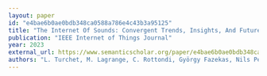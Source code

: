 ```yaml
---
layout: paper
id: "e4bae6b0ae0bdb348ca0588a786e4c43b3a95125"
title: "The Internet Of Sounds: Convergent Trends, Insights, And Future Directions"
publication: "IEEE Internet of Things Journal"
year: 2023
external_url: https://www.semanticscholar.org/paper/e4bae6b0ae0bdb348ca0588a786e4c43b3a95125
authors: "L. Turchet, M. Lagrange, C. Rottondi, György Fazekas, Nils Peters, J. Ostergaard, F. Font, T. Backstrom, C. Fischione"
---
```

